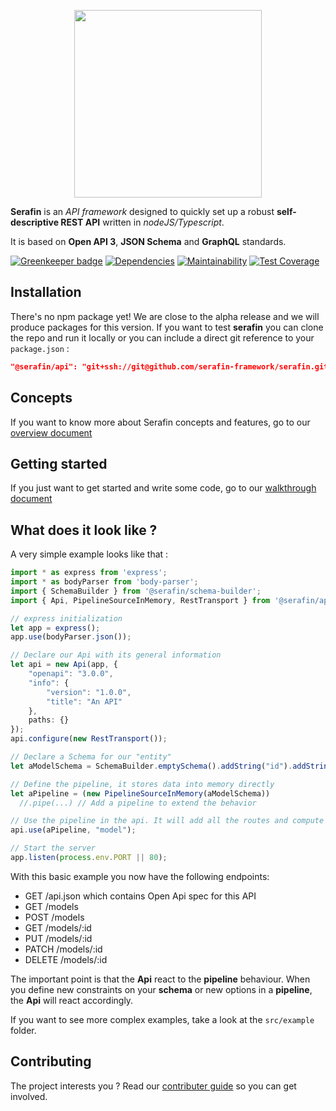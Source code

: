 <p align="center"><img src="https://serafin-labs.github.io/images/logo-serafin-with-text-1080.png" width="300"/></p>

**Serafin** is an *API framework* designed to quickly set up a robust **self-descriptive REST API** written in *nodeJS/Typescript*.

It is based on **Open API 3**, **JSON Schema** and **GraphQL** standards.

[![Greenkeeper badge](https://badges.greenkeeper.io/serafin-labs/serafin.svg)](https://greenkeeper.io/)
[![Dependencies](https://img.shields.io/david/serafin-labs/serafin.svg)](https://david-dm.org/serafin-labs/serafin)
[![Maintainability](https://api.codeclimate.com/v1/badges/beba161ae0e5f4f69c79/maintainability)](https://codeclimate.com/github/serafin-labs/serafin/maintainability)
[![Test Coverage](https://api.codeclimate.com/v1/badges/beba161ae0e5f4f69c79/test_coverage)](https://codeclimate.com/github/serafin-labs/serafin/test_coverage)

## Installation
There's no npm package yet! We are close to the alpha release and we will produce packages for this version.
If you want to test **serafin** you can clone the repo and run it locally or you can include a direct git reference to your ```package.json``` :

```json
"@serafin/api": "git+ssh://git@github.com/serafin-framework/serafin.git"
```

## Concepts

If you want to know more about Serafin concepts and features, go to our [overview document](./misc/doc/OVERVIEW.md)

## Getting started

If you just want to get started and write some code, go to our [walkthrough document](./misc/doc/WALKTHROUGH.md)

## What does it look like ?

A very simple example looks like that :

```typescript
import * as express from 'express';
import * as bodyParser from 'body-parser';
import { SchemaBuilder } from '@serafin/schema-builder';
import { Api, PipelineSourceInMemory, RestTransport } from '@serafin/api';

// express initialization
let app = express();
app.use(bodyParser.json());

// Declare our Api with its general information
let api = new Api(app, {
    "openapi": "3.0.0",
    "info": {
        "version": "1.0.0",
        "title": "An API"
    },
    paths: {}
});
api.configure(new RestTransport());

// Declare a Schema for our "entity"
let aModelSchema = SchemaBuilder.emptySchema().addString("id").addString("data");

// Define the pipeline, it stores data into memory directly
let aPipeline = (new PipelineSourceInMemory(aModelSchema))
  //.pipe(...) // Add a pipeline to extend the behavior

// Use the pipeline in the api. It will add all the routes and compute Open Api spec
api.use(aPipeline, "model");

// Start the server
app.listen(process.env.PORT || 80);
```

With this basic example you now have the following endpoints:

- GET /api.json which contains Open Api spec for this API
- GET /models
- POST /models
- GET /models/:id
- PUT /models/:id
- PATCH /models/:id
- DELETE /models/:id

The important point is that the **Api** react to the **pipeline** behaviour. When you define new constraints on your **schema** or new options in a **pipeline**, the **Api** will react accordingly.

If you want to see more complex examples, take a look at the ```src/example``` folder.


## Contributing

The project interests you ? Read our [contributer guide](./CONTRIBUTING.md) so you can get involved.






